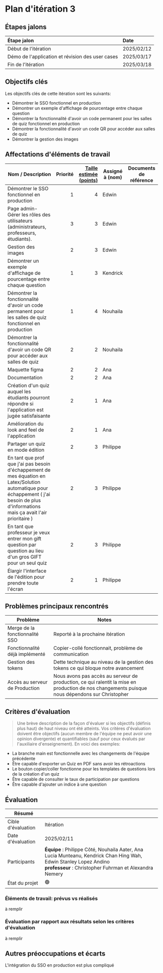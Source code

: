 # Plan d'itération 3

## Étapes jalons

| Étape jalon                                       | Date       |
| :------------------------------------------------ | :--------- |
| Début de l'itération                              | 2025/02/12 |
| Démo de l'application et révision des user cases  | 2025/03/17 |
| Fin de l'itération                                | 2025/03/18 |

## Objectifs clés

Les objectifs clés de cette itération sont les suivants:

-   Démontrer le SSO fonctionnel en production
-   Démontrer un exemple d'affichage de pourcentage entre chaque question
-   Démontrer la fonctionnalité d'avoir un code permanent pour les salles de quiz fonctionnel en production 
-   Démontrer la fonctionnalité d'avoir un code QR pour accéder aux salles de quiz
-   Démontrer la gestion des images



## Affectations d'éléments de travail

| Nom / Description              | Priorité | [Taille estimée (points)](#commentEstimer 'Comment estimer?') | Assigné à (nom) | Documents de référence                                                                          |
| ------------------------------ | -------: | ------------------------------------------------------------: | --------------- | ----------------------------------------------------------------------------------------------- |
|  Démontrer le SSO fonctionnel en production |        1 |                                                             4 | Edwin            ||
|  Page admin- Gérer les rôles des utilisateurs (administrateurs, professeurs, étudiants).  |        3 |                                                             3 | Edwin            ||
| Gestion des images         |   2|                                      3| Edwin         |   
| Démontrer un exemple d'affichage de pourcentage entre chaque question |  1|                                                        3 | Kendrick            ||
| Démontrer la fonctionnalité d'avoir un code permanent pour les salles de quiz fonctionnel en production |  1|                                                        4 | Nouhaila            ||
| Démontrer la fonctionnalité d'avoir un code QR pour accéder aux salles de quiz |   2|                                      2| Nouhaila         |                                                 |
| Maquette figma  |  2|                                                        2 | Ana            ||
| Documentation|  2|                                                        2 | Ana            ||
| Création d'un quiz auquel les étudiants pourront répondre si l'application est jugée satisfaisante|  2|                                                        1 | Ana            ||
| Amélioration du look and feel de l'application|  2|                                                        1 | Ana            ||
| Partager un quiz en mode édition|  2|                                                        3 | Philippe            ||
| En tant que prof que j'ai pas besoin d'échappement de mes équation en Latex/Solution automatique pour échappement ( j'ai besoin de plus d'informations mais ça avait l'air prioritaire )|  2|                                                        3 | Philippe            ||
| En tant que professeur je veux entrer mon gift question par question au lieu d'un gros GIFT pour un seul quiz|  2|                                                        3 | Philippe            ||
| Élargir l'interface de l'édition pour prendre toute l'écran|  2|                                                        1 | Philippe            ||
## Problèmes principaux rencontrés

| Problème                                                                                                                               | Notes                                                                                                                                                                                                                                         |
| -------------------------------------------------------------------------------------------------------------------------------------- | --------------------------------------------------------------------------------------------------------------------------------------------------------------------------------------------------------------------------------------------- |
| Merge de la fonctionnalité SSO |  Reporté à la prochaine itération       
| Fonctionnalité déjà implémenté |  Copier-collé fonctionnait, problème de communication   
| Gestion des tokens |  Dette technique au niveau de la gestion des tokens ce qui bloque notre avancement   
| Accès au serveur de Production |  Nous avons pas accès au serveur de production, ce qui ralentit la mise en production de nos changements puisque nous dépendons sur Christopher                                      

## Critères d'évaluation

> Une brève description de la façon d'évaluer si les objectifs (définis plus haut) de haut niveau ont été atteints.
> Vos critères d'évaluation doivent être objectifs (aucun membre de l'équipe ne peut avoir une opinion divergente) et quantifiables (sauf pour ceux évalués par l'auxiliaire d'enseignement). En voici des exemples:

-   La branche main est fonctionnelle avec les changements de l'équipe précédente
-   Être capable d'exporter un Quiz en PDF sans avoir les rétroactions
-   Le bouton copier/coller fonctionne pour les templates de questions lors de la création d'un quiz
-   Être capable de consulter le taux de participation par questions 
- Être capable d'ajouter un indice à une question

## Évaluation

| Résumé             |                                                                                                                                    |
| ------------------ | ---------------------------------------------------------------------------------------------------------------------------------- |
| Cible d'évaluation | Itération                                                                                                                          |
| Date d'évaluation  | 2025/02/11                                                                                                                        |
| Participants       | **Équipe** : Philippe Côté, Nouhaila Aater, Ana Lucia Munteanu, Kendrick Chan Hing Wah, Edwin Stanley Lopez Andino <br> **professeur** : Christopher Fuhrman et Alexandra Nemery |
| État du projet     | 🟢                                                                                                                                 |

### Éléments de travail: prévus vs réalisés

à remplir


### Évaluation par rapport aux résultats selon les critères d'évaluation

à remplir

## Autres préoccupations et écarts

L'intégration du SSO en production est plus compliqué
